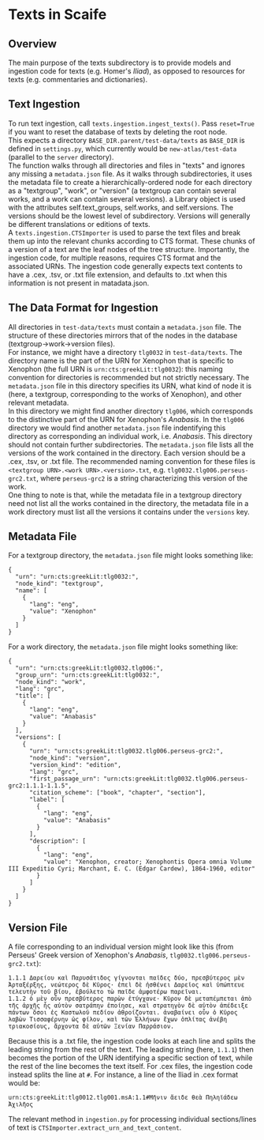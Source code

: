 # Texts in Scaife

## Overview 
The main purpose of the texts subdirectory is to provide models and ingestion code for texts (e.g. Homer's _Iliad_), as opposed to resources for texts (e.g. commentaries and dictionaries).

## Text Ingestion

To run text ingestion, call `texts.ingestion.ingest_texts()`. Pass `reset=True` if you want to reset the database of texts by deleting the root node.  
  This expects a directory `BASE_DIR.parent/test-data/texts` as `BASE_DIR` is defined in `settings.py`, which currently would be `new-atlas/test-data` (parallel to the `server` directory).  
  The function walks through all directories and files in "texts" and ignores any missing a `metadata.json` file. 
As it walks through subdirectories, it uses the metadata file to create a hierarchically-ordered node for each directory as a "textgroup", "work", or "version" (a textgroup can contain several works, and a work can contain several versions). a Library object is used with the attributes self.text_groups, self.works, and self.versions. 
The versions should be the lowest level of subdirectory. Versions will generally be different translations or editions of texts.  
  A `texts.ingestion.CTSImporter` is used to parse the text files and break them up into the relevant chunks according to CTS format. These chunks of a version of a text are the leaf nodes of the tree structure. Importantly, the ingestion code, for multiple reasons, requires CTS format and the associated URNs. 
The ingestion code generally expects text contents to have a .cex, .tsv, or .txt file extension, and defaults to .txt when this information is not present in matadata.json.  

## The Data Format for Ingestion
All directories in `test-data/texts` must contain a `metadata.json` file. The structure of these directories mirrors that of the nodes in the database (textgroup->work->version files).  
  For instance, we might have a directory `tlg0032` in `test-data/texts`. The directory name is the part of the URN for Xenophon that is specific to Xenophon (the full URN is `urn:cts:greekLit:tlg0032`): this naming convention for directories is recommended but not strictly necessary. The `metadata.json` file in this directory specifies its URN, what kind of node it is (here, a textgroup, corresponding to the works of Xenophon), and other relevant metadata.  
  In this directory we might find another directory `tlg006`, which corresponds to the distinctive part of the URN for Xenophon's _Anabasis_. In the `tlg006` directory we would find another `metadata.json` file indentifying this directory as corresponding an individual work, i.e. _Anabasis_. This directory should not contain further subdirectories. The `metadata.json` file lists all the versions of the work contained in the directory. Each version should be a .cex, .tsv, or .txt file. The recommended naming convention for these files is `<textgroup URN>.<work URN>.<version>.txt`, e.g. `tlg0032.tlg006.perseus-grc2.txt`, where `perseus-grc2` is a string characterizing this version of the work.  
  One thing to note is that, while the metadata file in a textgroup directory need not list all the works contained in the directory, the metadata file in a work directory must list all the versions it contains under the `versions` key. 

## Metadata File
For a textgroup directory, the `metadata.json` file might looks something like:
```
{
  "urn": "urn:cts:greekLit:tlg0032:",
  "node_kind": "textgroup",
  "name": [
    {
      "lang": "eng",
      "value": "Xenophon"
    }
  ]
}
```
For a work directory, the `metadata.json` file might looks something like:
```
{
  "urn": "urn:cts:greekLit:tlg0032.tlg006:",
  "group_urn": "urn:cts:greekLit:tlg0032:",
  "node_kind": "work",
  "lang": "grc",
  "title": [
    {
      "lang": "eng",
      "value": "Anabasis"
    }
  ],
  "versions": [
    {
      "urn": "urn:cts:greekLit:tlg0032.tlg006.perseus-grc2:",
      "node_kind": "version",
      "version_kind": "edition",
      "lang": "grc",
      "first_passage_urn": "urn:cts:greekLit:tlg0032.tlg006.perseus-grc2:1.1.1-1.1.5",
      "citation_scheme": ["book", "chapter", "section"],
      "label": [
        {
          "lang": "eng",
          "value": "Anabasis"
        }
      ],
      "description": [
        {
          "lang": "eng",
          "value": "Xenophon, creator; Xenophontis Opera omnia Volume III Expeditio Cyri; Marchant, E. C. (Edgar Cardew), 1864-1960, editor"
        }
      ]
    }
  ]
}
```
## Version File
A file corresponding to an individual version might look like this (from Perseus' Greek version of Xenophon's _Anabasis_, `tlg0032.tlg006.perseus-grc2.txt`):
```
1.1.1 Δαρείου καὶ Παρυσάτιδος γίγνονται παῖδες δύο, πρεσβύτερος μὲν Ἀρταξέρξης, νεώτερος δὲ Κῦρος· ἐπεὶ δὲ ἠσθένει Δαρεῖος καὶ ὑπώπτευε τελευτὴν τοῦ βίου, ἐβούλετο τὼ παῖδε ἀμφοτέρω παρεῖναι.
1.1.2 ὁ μὲν οὖν πρεσβύτερος παρὼν ἐτύγχανε· Κῦρον δὲ μεταπέμπεται ἀπὸ τῆς ἀρχῆς ἧς αὐτὸν σατράπην ἐποίησε, καὶ στρατηγὸν δὲ αὐτὸν ἀπέδειξε πάντων ὅσοι ἐς Καστωλοῦ πεδίον ἁθροίζονται. ἀναβαίνει οὖν ὁ Κῦρος λαβὼν Τισσαφέρνην ὡς φίλον, καὶ τῶν Ἑλλήνων ἔχων ὁπλίτας ἀνέβη τριακοσίους, ἄρχοντα δὲ αὐτῶν Ξενίαν Παρράσιον.
```
Because this is a .txt file, the ingestion code looks at each line and splits the leading string from the rest of the text. The leading string (here, `1.1.1`) then becomes the portion of the URN identifying a specific section of text, while the rest of the line becomes the text itself.
  For .cex files, the ingestion code instead splits the line at `#`. For instance, a line of the Iliad in .cex format would be:
```
urn:cts:greekLit:tlg0012.tlg001.msA:1.1#Μῆνιν ἄειδε θεὰ Πηληϊάδεω Ἀχιλῆος
```
The relevant method in `ingestion.py` for processing individual sections/lines of text is `CTSImporter.extract_urn_and_text_content`.  
